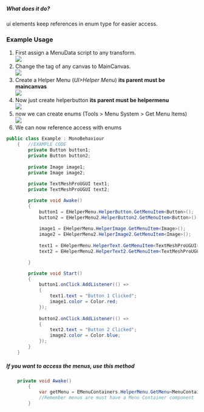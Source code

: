 ##### What does it do?
ui elements keep references in enum type for easier access.

### Example Usage
1. First assign a MenuData script to any transform.<br>
![](https://imgur.com/325btQN.png)
2. Change the tag of any canvas to MainCanvas.<br>
![](https://i.imgur.com/KxboCxL.png)
3. Create a Helper Menu (*UI>Helper Menu*) **its parent must be maincanvas**<br>
![](https://i.imgur.com/guSVuof.png)
4. Now just create helperbutton  **its parent must be helpermenu**<br>
![](https://i.imgur.com/hSdZ38s.png)
5. now we can create enums (Tools > Menu System > Get Menu Items)<br>
![](https://i.imgur.com/nDg14NJ.png)
6. We can now reference access with enums<br>

```csharp
public class Example : MonoBehaviour
    {   //EXAMPLE CODE
        private Button button1;
        private Button button2;
    
        private Image image1;
        private Image image2;
    
        private TextMeshProUGUI text1;
        private TextMeshProUGUI text2;

        private void Awake()
        {
            button1 = EHelperMenu.HelperButton.GetMenuItem<Button>();
            button2 = EHelperMenu2.HelperButton2.GetMenuItem<Button>();
        
            image1 = EHelperMenu.HelperImage.GetMenuItem<Image>();
            image2 = EHelperMenu2.HelperImage2.GetMenuItem<Image>();
        
            text1 = EHelperMenu.HelperText.GetMenuItem<TextMeshProUGUI>();
            text2 = EHelperMenu2.HelperText2.GetMenuItem<TextMeshProUGUI>();

        }

        private void Start()
        {
            button1.onClick.AddListener(() =>
            {
                text1.text = "Button 1 Clicked";
                image1.color = Color.red;
            });
        
            button2.onClick.AddListener(() =>
            {
                text2.text = "Button 2 Clicked";
                image2.color = Color.blue;
            });
        }
    }
```

##### If you want to access the menus, use this method
```csharp
    private void Awake()
        {
            var getMenu = EMenuContainers.HelperMenu.GetMenu<MenuContainer>();
            //Remember menus are must have a Menu Container component
        }
```


